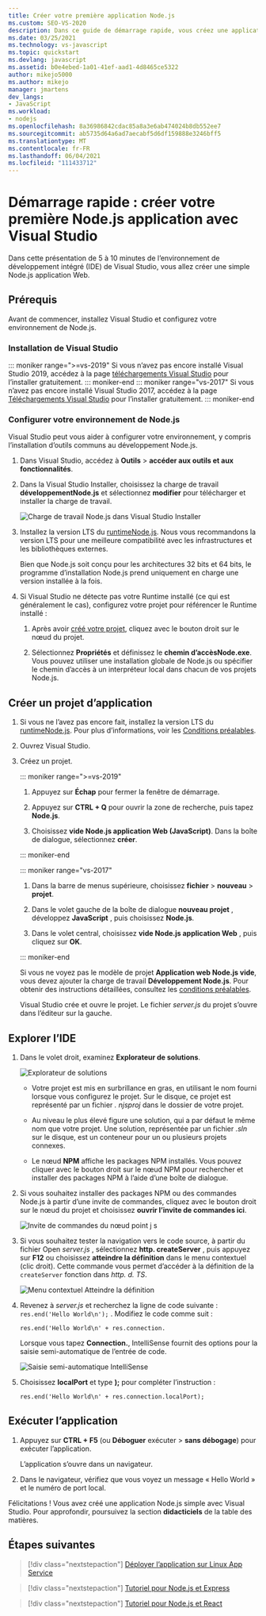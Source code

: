 ```yaml
---
title: Créer votre première application Node.js
ms.custom: SEO-VS-2020
description: Dans ce guide de démarrage rapide, vous créez une application Node.js dans Visual Studio
ms.date: 03/25/2021
ms.technology: vs-javascript
ms.topic: quickstart
ms.devlang: javascript
ms.assetid: b0e4ebed-1a01-41ef-aad1-4d8465ce5322
author: mikejo5000
ms.author: mikejo
manager: jmartens
dev_langs:
- JavaScript
ms.workload:
- nodejs
ms.openlocfilehash: 8a36986842cdac85a8a3e6ab474024b8db552ee7
ms.sourcegitcommit: ab5735d64a6ad7aecabf5d6df159888e3246bff5
ms.translationtype: MT
ms.contentlocale: fr-FR
ms.lasthandoff: 06/04/2021
ms.locfileid: "111433712"
---
```

# <a name="quickstart-create-your-first-nodejs-app-with-visual-studio"></a>Démarrage rapide : créer votre première Node.js application avec Visual Studio

Dans cette présentation de 5 à 10 minutes de l’environnement de développement intégré (IDE) de Visual Studio, vous allez créer une simple Node.js application Web.

## <a name="prerequisites"></a>Prérequis

Avant de commencer, installez Visual Studio et configurez votre environnement de Node.js.

### <a name="install-visual-studio"></a>Installation de Visual Studio

::: moniker range=">=vs-2019"
Si vous n’avez pas encore installé Visual Studio 2019, accédez à la page [téléchargements Visual Studio](https://visualstudio.microsoft.com/downloads) pour l’installer gratuitement.
::: moniker-end
::: moniker range="vs-2017"
Si vous n’avez pas encore installé Visual Studio 2017, accédez à la page [Téléchargements Visual Studio](https://visualstudio.microsoft.com/vs/older-downloads/?utm_medium=microsoft&utm_source=docs.microsoft.com&utm_campaign=vs+2017+download) pour l’installer gratuitement.
::: moniker-end

### <a name="set-up-your-nodejs-environment"></a>Configurer votre environnement de Node.js

Visual Studio peut vous aider à configurer votre environnement, y compris l’installation d’outils communs au développement Node.js.

1. Dans Visual Studio, accédez à **Outils**  >  **accéder aux outils et aux fonctionnalités**.

1. Dans la Visual Studio Installer, choisissez la charge de travail **développementNode.js** et sélectionnez **modifier** pour télécharger et installer la charge de travail.

    ![Charge de travail Node.js dans Visual Studio Installer](../ide/media/quickstart-nodejs-workload.png)

1. Installez la version LTS du [ runtimeNode.js](https://nodejs.org/en/download/). Nous vous recommandons la version LTS pour une meilleure compatibilité avec les infrastructures et les bibliothèques externes.

    Bien que Node.js soit conçu pour les architectures 32 bits et 64 bits, le programme d’installation Node.js prend uniquement en charge une version installée à la fois.

1. Si Visual Studio ne détecte pas votre Runtime installé (ce qui est généralement le cas), configurez votre projet pour référencer le Runtime installé :

   1. Après avoir [créé votre projet](#create-your-app-project), cliquez avec le bouton droit sur le nœud du projet.

   1. Sélectionnez **Propriétés** et définissez le **chemin d’accèsNode.exe**. Vous pouvez utiliser une installation globale de Node.js ou spécifier le chemin d’accès à un interpréteur local dans chacun de vos projets Node.js.

## <a name="create-your-app-project"></a>Créer un projet d’application

1. Si vous ne l’avez pas encore fait, installez la version LTS du [ runtimeNode.js](https://nodejs.org/en/download/). Pour plus d’informations, voir les [Conditions préalables](#prerequisites).

1. Ouvrez Visual Studio.

1. Créez un projet.

    ::: moniker range=">=vs-2019"

    1. Appuyez sur **Échap** pour fermer la fenêtre de démarrage.

    1. Appuyez sur **CTRL + Q** pour ouvrir la zone de recherche, puis tapez **Node.js**.

    1. Choisissez **vide Node.js application Web (JavaScript)**. Dans la boîte de dialogue, sélectionnez **créer**.

    ::: moniker-end

    ::: moniker range="vs-2017"
    1. Dans la barre de menus supérieure, choisissez **fichier** > **nouveau** > **projet**.

    1. Dans le volet gauche de la boîte de dialogue **nouveau projet** , développez **JavaScript** , puis choisissez **Node.js**.

    1. Dans le volet central, choisissez **vide Node.js application Web** , puis cliquez sur **OK**.

    ::: moniker-end
    
    Si vous ne voyez pas le modèle de projet **Application web Node.js vide**, vous devez ajouter la charge de travail **Développement Node.js**. Pour obtenir des instructions détaillées, consultez les [conditions préalables](#prerequisites).

    Visual Studio crée et ouvre le projet. Le fichier *server.js* du projet s’ouvre dans l’éditeur sur la gauche.

## <a name="explore-the-ide"></a>Explorer l’IDE

1. Dans le volet droit, examinez **Explorateur de solutions**.

   ![Explorateur de solutions](../ide/media/quickstart-nodejs-solution-explorer.png)

   - Votre projet est mis en surbrillance en gras, en utilisant le nom fourni lorsque vous configurez le projet. Sur le disque, ce projet est représenté par un fichier *. njsproj* dans le dossier de votre projet.

   - Au niveau le plus élevé figure une solution, qui a par défaut le même nom que votre projet. Une solution, représentée par un fichier *.sln* sur le disque, est un conteneur pour un ou plusieurs projets connexes.

   - Le nœud **NPM** affiche les packages NPM installés. Vous pouvez cliquer avec le bouton droit sur le nœud NPM pour rechercher et installer des packages NPM à l’aide d’une boîte de dialogue.

1. Si vous souhaitez installer des packages NPM ou des commandes Node.js à partir d’une invite de commandes, cliquez avec le bouton droit sur le nœud du projet et choisissez **ouvrir l’invite de commandes ici**.

   ![Invite de commandes du nœud point j s](../ide/media/quickstart-nodejs-command-prompt.png)

1. Si vous souhaitez tester la navigation vers le code source, à partir du fichier Open *server.js* , sélectionnez **http. createServer** , puis appuyez sur **F12** ou choisissez **atteindre la définition** dans le menu contextuel (clic droit). Cette commande vous permet d’accéder à la définition de la `createServer` fonction dans *http. d. TS*.

   ![Menu contextuel Atteindre la définition](../ide/media/quickstart-nodejs-gotodefinition.png)

1. Revenez à *server.js* et recherchez la ligne de code suivante : `res.end('Hello World\n');` . Modifiez le code comme suit :

    `res.end('Hello World\n' + res.connection.`

    Lorsque vous tapez **Connection.**, IntelliSense fournit des options pour la saisie semi-automatique de l’entrée de code.

   ![Saisie semi-automatique IntelliSense](../ide/media/quickstart-nodejs-intellisense.png)

1. Choisissez **localPort** et type **);** pour compléter l’instruction :

    `res.end('Hello World\n' + res.connection.localPort);`

## <a name="run-the-app"></a>Exécuter l’application

1. Appuyez sur **CTRL + F5** (ou **Déboguer** exécuter  >  **sans débogage**) pour exécuter l’application. 
 
   L’application s’ouvre dans un navigateur.

1. Dans le navigateur, vérifiez que vous voyez un message « Hello World » et le numéro de port local.

Félicitations ! Vous avez créé une application Node.js simple avec Visual Studio. Pour approfondir, poursuivez la section **didacticiels** de la table des matières.

## <a name="next-steps"></a>Étapes suivantes

> [!div class="nextstepaction"]
> [Déployer l’application sur Linux App Service](../javascript/publish-nodejs-app-azure.md)

> [!div class="nextstepaction"]
> [Tutoriel pour Node.js et Express](../javascript/tutorial-nodejs.md)

> [!div class="nextstepaction"]
> [Tutoriel pour Node.js et React](../javascript/tutorial-nodejs-with-react-and-jsx.md)
